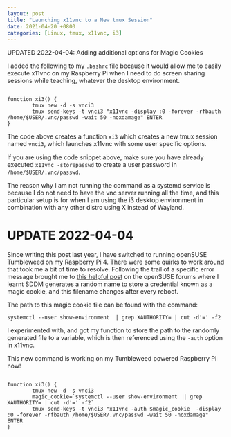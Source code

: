 ```yaml
---
layout: post
title: "Launching x11vnc to a New tmux Session"
date: 2021-04-20 +0800
categories: [Linux, tmux, x11vnc, i3]
---
```

UPDATED 2022-04-04: Adding additional options for Magic Cookies

I added the following to my `.bashrc` file because it would allow me to easily execute x11vnc on my Raspberry Pi when I need to do screen sharing sessions while teaching, whatever the desktop environment.

```shell

function xi3() {
        tmux new -d -s vnci3
        tmux send-keys -t vnci3 "x11vnc -display :0 -forever -rfbauth /home/$USER/.vnc/passwd -wait 50 -noxdamage" ENTER
}

```

The code above creates a function `xi3` which creates a new tmux session named `vnci3`, which launches x11vnc with some user specific options.

If you are using the code snippet above, make sure you have already executed `x11vnc -storepasswd` to create a user password in `/home/$USER/.vnc/passwd`.

The reason why I am not running the command as a systemd service is because I do not need to have the vnc server running all the time, and this particular setup is for when I am using the i3 desktop environment in combination with any other distro using X instead of Wayland.

# UPDATE 2022-04-04

Since writing this post last year, I have switched to running openSUSE Tumbleweed on my Raspberry Pi 4. There were some quirks to work around that took me a bit of time to resolve. Following the trail of a specific error message brought me to [this helpful post](https://forums.opensuse.org/showthread.php/565024-Help-locally-displaying-KDE-desktop-via-x11vnc-piped-through-ssh-from-Tumbleweed-headless-remote-PC/page2) on the openSUSE forums where I learnt SDDM generates a random name to store a credential known as a magic cookie, and this filename changes after every reboot.

The path to this magic cookie file can be found with the command:

`systemctl --user show-environment  | grep XAUTHORITY= | cut -d'=' -f2`

I experimented with, and got my function to store the path to the randomly generated file to a variable, which is then referenced using the `-auth` option in x11vnc.

This new command is working on my Tumbleweed powered Raspberry Pi now!

```shell

function xi3() {
        tmux new -d -s vnci3
        magic_cookie=`systemctl --user show-environment  | grep XAUTHORITY= | cut -d'=' -f2`
        tmux send-keys -t vnci3 "x11vnc -auth $magic_cookie  -display :0 -forever -rfbauth /home/$USER/.vnc/passwd -wait 50 -noxdamage" ENTER
}

```
